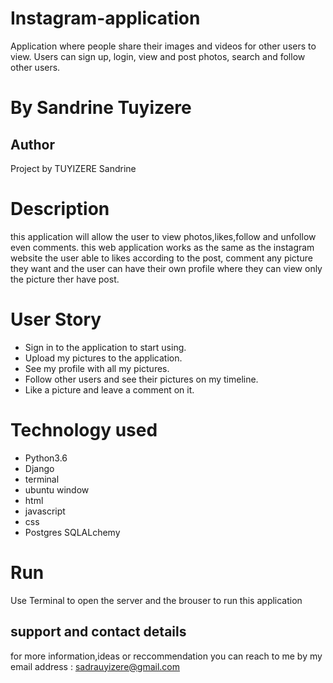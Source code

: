 # Instagram-application

Application  where people share their images and videos for other users to view. Users can sign up, login, view and post photos, search and follow other users.

# By Sandrine Tuyizere

## Author
Project by TUYIZERE Sandrine

# Description

this application will allow the user to view photos,likes,follow and unfollow even comments. this web application works as the same as the instagram website the user able to likes according to the post, comment any picture they want and the user can have their own profile where they can view only the picture ther have post.

# User Story

* Sign in to the application to start using.
* Upload my pictures to the application.
* See my profile with all my pictures.
* Follow other users and see their pictures on my timeline.
* Like a picture and leave a comment on it.

# Technology used
* Python3.6
* Django
* terminal
* ubuntu window
* html
* javascript
* css
* Postgres SQLALchemy

# Run

Use Terminal to open the server and the brouser to run this application

## support and contact details

for more information,ideas or reccommendation you can reach to me by my email address : sadrauyizere@gmail.com